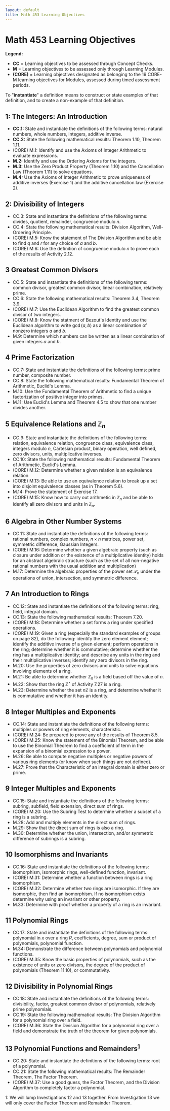 ```yaml
---
layout: default
title: Math 453 Learning Objectives
---
```

# Math 453 Learning Objectives	

__Legend:__ 

+ __CC__ = Learning objectives to be assessed through Concept Checks. 
+ __M__ = Learning objectives to be assessed only through Learning Modules.
+ __(CORE)__ = Learning objectives designated as belonging to the 19 CORE-M learning objectives for Modules, assessed during timed assessment periods.

To "__instantiate__" a definition means to construct or state examples of that definition, and to create a non-example of that definition. 

## 1: The Integers: An Introduction

+ __CC.1:__ State and instantiate the definitions of the following terms: natural numbers, whole numbers, integers, additive inverse.
+ __CC.2:__ State the following mathematical results: Theorem 1.10, Theorem 1.11.
+ (CORE) M.1: Identify and use the Axioms of Integer Arithmetic to evaluate expressions.
+ __M.2:__ Identify and use the Ordering Axioms for the integers.
+ __M.3:__ Use the Zero Product Property (Theorem 1.10) and the Cancellation Law (Theorem 1.11) to solve equations.
+ __M.4:__ Use the Axioms of Integer Arithmetic to prove uniqueness of additive inverses (Exercise 1) and the additive cancellation law (Exercise 2).

## 2: Divisibility of Integers

+ CC.3: State and instantiate the definitions of the following terms: divides, quotient, remainder, congruence modulo $n$.
+ CC.4: State the following mathematical results: Division Algorithm, Well-Ordering Principle.
+ (CORE) M.5: Know the statement of The Division Algorithm and be able to find $q$ and $r$ for any choice of $a$ and $b$.
+ (CORE) M.6: Use the definition of congruence modulo $n$ to prove each of the results of Activity 2.12.

## 3 Greatest Common Divisors

+ CC.5: State and instantiate the definitions of the following terms: common divisor, greatest common divisor, linear combination, relatively prime.
+ CC.6: State the following mathematical results: Theorem 3.4, Theorem 3.9.
+ (CORE) M.7: Use the Euclidean Algorithm to find the greatest common divisor of two integers.
+ (CORE) M.8: Know the statment of Bezout's Identity and use the Euclidean algorithm to write $\gcd(a,b)$ as a linear combination of nonzero integers $a$ and $b$.
+ M.9: Determine which numbers can be written as a linear combination of given integers $a$ and $b$.

## 4 Prime Factorization

+ CC.7: State and instantiate the definitions of the following terms: prime number, composite number.
+ CC.8: State the following mathematical results: Fundamental Theorem of Arithmetic, Euclid's Lemma.
+ M.10: Use the Fundamental Theorem of Arithmetic to find a unique factorization of positive integer into primes.
+ M.11: Use Euclid's Lemma and Theorem 4.5 to show that one number divides another.

## 5 Equivalence Relations and $\mathbb{Z}_n$

+ CC.9: State and instantiate the definitions of the following terms: relation, equivalence relation, congruence class, equivalence class, integers modulo $n$, Cartesian product, binary operation, well defined, zero divisors, units, multiplicative inverses.
+ CC.10: State the following mathematical results: Fundamental Theorem of Arithmetic, Euclid's Lemma.
+ (CORE) M.12: Determine whether a given relation is an equivalence relation
+ (CORE) M.13: Be able to use an equivalence relation to break up a set into disjoint equivalence classes (as in Theorem 5.6).
+ M.14: Prove the statement of Exercise 17. 
+ (CORE) M.15: Know how to carry out arithmetic in $\mathbb{Z}_n$ and be able to identify all zero divisors and units in $\mathbb{Z}_n$.

## 6 Algebra in Other Number Systems

+ CC.11: State and instantiate the definitions of the following terms: rational numbers, complex numbers, $n\times n$ matrices, power set, symmetric difference, Gaussian Integers.
+ (CORE) M.16: Determine whether a given algebraic property (such as closure under addition or the existence of a multiplicative identity) holds for an abstract algebraic structure (such as the set of all non-negative rational numbers with the usual addition and multiplication)
+ M.17: Determine the algebraic properties of the power set $\mathcal{P}_n$ under the operations of union, intersection, and symmetric difference.

## 7 An Introduction to Rings

+ CC.12: State and instantiate the definitions of the following terms: ring, field, integral domain.
+ CC.13: State the following mathematical results: Theorem 7.20.
+ (CORE) M.18: Determine whether a set forms a ring under specified operations.
+ (CORE) M.19: Given a ring (especially the standard examples of groups on page 82), do the following: identify the zero element element; identify the additive inverse of a given element; perform operations in the ring; determine whether it is commutative; determine whether the ring has a multiplicative identity; and describe any units in the ring and their multiplicative inverses; identify any zero divisors in the ring.
+ M.20: Use the properties of zero divisors and units to solve equations involving elements of a ring.
+ M.21: Be able to determine whether $\mathbb{Z}_n$ is a field based off the value of $n$.
+ M.22: Show that the ring $\mathbb{Z}^\star$ of Activity 7.27 is a ring.
+ M.23: Determine whether the set $n\mathbb{Z}$ is a ring, and determine whether it is commutative and whether it has an identity.

## 8 Integer Multiples and Exponents

+ CC.14: State and instantiate the definitions of the following terms: multiples or powers of ring elements, characteristic.
+ (CORE) M.24: Be prepared to prove any of the results of Theorem 8.5.
+ (CORE) M.25: Know the statement of the Binomial Theorem, and be able to use the Binomial Theorem to find a coefficient of term in the expansion of a binomial expression to a power.
+ M.26: Be able to compute negative multiples or negative powers of various ring elements (or know when such things are not defined).
+ M.27: Prove that the Characteristic of an integral domain is either zero or prime.

## 9 Integer Multiples and Exponents

+ CC.15: State and instantiate the definitions of the following terms: subring, subfield, field extension, direct sum of rings.
+ (CORE) M.20: Use the Subring Test to determine whether a subset of a ring is a subring.
+ M.28: Add and multiply elements in the direct sum of rings.
+ M.29: Show that the direct sum of rings is also a ring.
+ M.30: Determine whether the union, intersection, and/or symmetric difference of subrings is a subring.

## 10 Isomorphisms and Invariants
+ CC.16: State and instantiate the definitions of the following terms: isomorphism, isomorphic rings, well-defined function, invariant.
+ (CORE) M.31: Determine whether a function between rings is a ring isomorphism.
+ (CORE) M.32: Determine whether two rings are isomorphic. If they are isomorphic, then find an isomorphism. If no isomorphism exists determine why using an invariant or other property.
+ M.33: Determine with proof whether a property of a ring is an invariant.

## 11 Polynomial Rings
+ CC.17: State and instantiate the definitions of the following terms: polynomial in $x$ over a ring $R$, coefficients, degree, sum or product of polynomials, polynomial function.
+ M.34: Demonstrate the difference between polynomials and polynomial functions.
+ (CORE) M.35: Know the basic properties of polynomials, such as the existence of units or zero divisors, the degree of the product of polynomials (Theorem 11.10), or commutativity.

## 12 Divisibility in Polynomial Rings
+ CC.18: State and instantiate the definitions of the following terms: divisibility, factor, greatest common divisor of polynomials, relatively prime polynomials.
+ CC.19: State the following mathematical results: The Division Algorithm for a polynomial ring over a field.
+ (CORE) M.36: State the Division Algorithm for a polynomial ring over a field and demonstrate the truth of the theorem for given polynomials.

## 13 Polynomial Functions and Remainders<sup>[1](#myfootnote1)</sup>
+ CC.20: State and instantiate the definitions of the following terms: root of a polynomial.
+ CC.21: State the following mathematical results: The Remainder Theorem, The Factor Theorem.
+ (CORE) M.37: Use a good guess, the Factor Theorem, and the Division Algorithm to completely factor a polynomial.

<a name="myfootnote1">1</a>: We will lump Investigations 12 and 13 together. From Investigation 13 we will only cover the Factor Theorem and Remainder Theorem.










